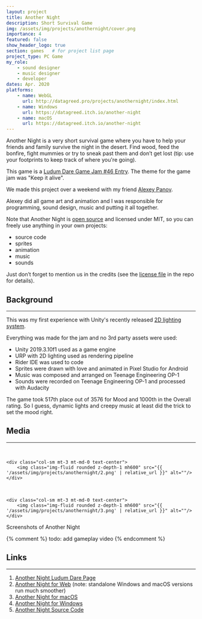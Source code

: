 ```yaml
---
layout: project
title: Another Night
description: Short Survival Game
img: /assets/img/projects/anothernight/cover.png
importance: 4
featured: false
show_header_logo: true
section: games   # for project list page
project_type: PC Game
my_role: 
    - sound designer
    - music designer
    - developer
dates: Apr. 2020
platforms: 
    - name: WebGL
      url: http://datagreed.pro/projects/anothernight/index.html
    - name: Windows
      url: https://datagreed.itch.io/another-night
    - name: macOS
      url: https://datagreed.itch.io/another-night 
---
```


Another Night is a very short survival game where you have to help your friends and family 
survive the night in the desert. Find wood, feed the bonfire, fight mummies or 
try to sneak past them and don’t get lost (tip: use your footprints to keep track of where you're going).

This game is a [Ludum Dare Game Jam #46 Entry](https://ldjam.com/events/ludum-dare/46/another-night). 
The theme for the game jam was "Keep it alive".

We made this project over a weekend with my friend [Alexey Panov](https://ldjam.com/users/schizoinside). 

Alexey did all game art and animation and I was responsible for programming, sound design, music and putting 
it all together.
 
Note that Another Night is [open source](https://github.com/DataGreed/LD46) and licensed under MIT, so you can freely 
use anything in your own projects:
                              
- source code
- sprites
- animation
- music
- sounds

Just don’t forget to mention us in the credits (see the [license file](https://github.com/DataGreed/LD46/blob/master/LICENSE) in the repo for details).

## Background 
***

This was my first experience with Unity's recently released 
[2D lighting system](https://docs.unity3d.com/Packages/com.unity.render-pipelines.universal@7.1/manual/Lights-2D-intro.html).

Everything was made for the jam and no 3rd party assets were used:
- Unity 2019.3.10f1 used as a game engine
- URP with 2D lighting used as rendering pipeline
- Rider IDE was used to code
- Sprites were drawn with love and animated in Pixel Studio for Android
- Music was composed and arranged on Teenage Engineering OP-1
- Sounds were recorded on Teenage Engineering OP-1 and processed with Audacity

The game took 517th place out of 3576 for Mood and 1000th in the Overall rating. 
So I guess, dynamic lights and creepy music at least did the trick to set the mood right.

## Media
***
<div class="row">
    <div class="col-sm mt-3 mt-md-0 text-center">
        <img class="img-fluid rounded z-depth-1 mh600" src="{{ '/assets/img/projects/anothernight/1.png' | relative_url }}" alt=""/>
    </div>
    
     
</div>


<div class="caption">
    <br>
</div>

<div class="row">
    
    <div class="col-sm mt-3 mt-md-0 text-center">
        <img class="img-fluid rounded z-depth-1 mh600" src="{{ '/assets/img/projects/anothernight/2.png' | relative_url }}" alt=""/>
    </div> 
    
     
</div>


<div class="caption">
    <br>
</div>

<div class="row">
    
    <div class="col-sm mt-3 mt-md-0 text-center">
        <img class="img-fluid rounded z-depth-1 mh600" src="{{ '/assets/img/projects/anothernight/3.png' | relative_url }}" alt=""/>
    </div>
     
</div>


<div class="caption">
    Screenshots of Another Night
</div>

{% comment %}
todo: add gameplay video
{% endcomment %}







## Links
***

1. [Another Night Ludum Dare Page](https://ldjam.com/events/ludum-dare/46/another-night)
2. [Another Night for Web](http://datagreed.pro/projects/anothernight/index.html) (note: standalone Windows and macOS versions run much smoother)
3. [Another Night for macOS](https://datagreed.itch.io/another-night)
4. [Another Night for Windows](https://datagreed.itch.io/another-night)
5. [Another Night Source Code](https://github.com/DataGreed/LD46)

